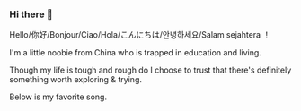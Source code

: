 ### Hi there 👋

<!--
**Pochinki98/Pochinki98** is a ✨ _special_ ✨ repository because its `README.md` (this file) appears on your GitHub profile.

Here are some ideas to get you started:

- 🔭 I’m currently working on ...
- 🌱 I’m currently learning ...
- 👯 I’m looking to collaborate on ...
- 🤔 I’m looking for help with ...
- 💬 Ask me about ...
- 📫 How to reach me: ...
- 😄 Pronouns: ...
- ⚡ Fun fact: ...
-->

Hello/你好/Bonjour/Ciao/Hola/こんにちは/안녕하세요/Salam sejahtera ！

I'm a little noobie from China who is trapped in education and living.

Though my life is tough and rough do I choose to trust that there's definitely something worth exploring & trying.

Below is my favorite song.
